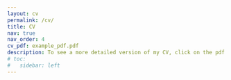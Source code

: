 ```yaml
---
layout: cv
permalink: /cv/
title: CV
nav: true
nav_order: 4
cv_pdf: example_pdf.pdf
description: To see a more detailed version of my CV, click on the pdf icon on the right side of this page.
# toc:
#   sidebar: left
---
```

